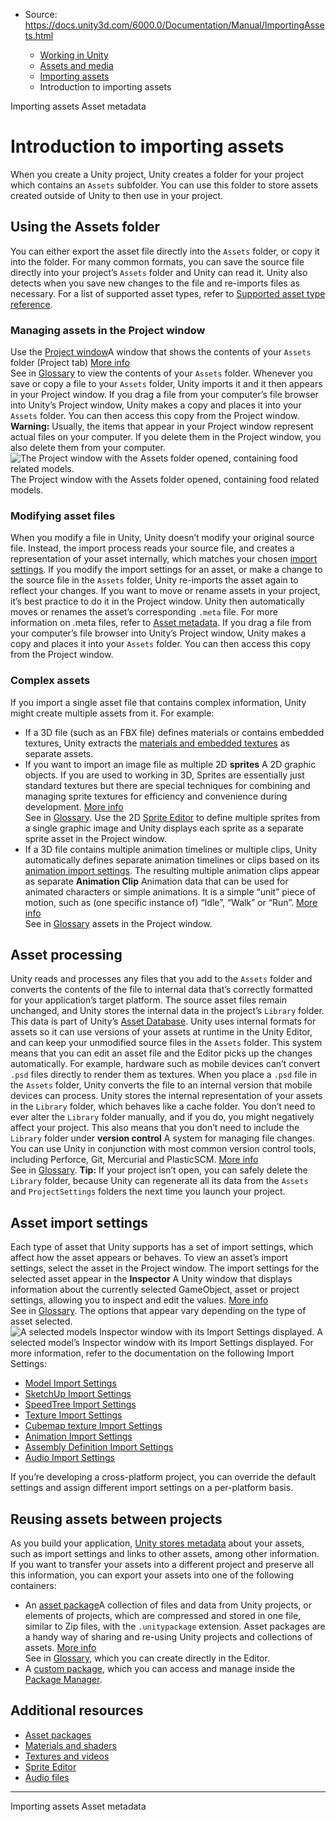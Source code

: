 * Source: https://docs.unity3d.com/6000.0/Documentation/Manual/ImportingAssets.html

  * [Working in Unity](https://docs.unity3d.com/6000.0/Documentation/Manual/working-in-unity.html)
  * [Assets and media](https://docs.unity3d.com/6000.0/Documentation/Manual/assets-and-media.html)
  * [Importing assets](https://docs.unity3d.com/6000.0/Documentation/Manual/import-assets.html)
  * Introduction to importing assets


[](https://docs.unity3d.com/6000.0/Documentation/Manual/import-assets.html)
Importing assets
[](https://docs.unity3d.com/6000.0/Documentation/Manual/AssetMetadata.html)
Asset metadata
# Introduction to importing assets
When you create a Unity project, Unity creates a folder for your project which contains an `Assets` subfolder. You can use this folder to store assets created outside of Unity to then use in your project.
## Using the Assets folder
You can either export the asset file directly into the `Assets` folder, or copy it into the folder. For many common formats, you can save the source file directly into your project’s `Assets` folder and Unity can read it. Unity also detects when you save new changes to the file and re-imports files as necessary.
For a list of supported asset types, refer to [Supported asset type reference](https://docs.unity3d.com/6000.0/Documentation/Manual/AssetTypes.html).
### Managing assets in the Project window
Use the [Project window](https://docs.unity3d.com/6000.0/Documentation/Manual/ProjectView.html)A window that shows the contents of your `Assets` folder (Project tab) [More info](https://docs.unity3d.com/6000.0/Documentation/Manual/ProjectView.html)  
See in [Glossary](https://docs.unity3d.com/6000.0/Documentation/Manual/Glossary.html#Projectwindow) to view the contents of your `Assets` folder. Whenever you save or copy a file to your `Assets` folder, Unity imports it and it then appears in your Project window. If you drag a file from your computer’s file browser into Unity’s Project window, Unity makes a copy and places it into your `Assets` folder. You can then access this copy from the Project window.
**Warning:** Usually, the items that appear in your Project window represent actual files on your computer. If you delete them in the Project window, you also delete them from your computer.
![The Project window with the Assets folder opened, containing food related models.](https://docs.unity3d.com/6000.0/Documentation/uploads/Main/importing-project-window.png) The Project window with the Assets folder opened, containing food related models.
### Modifying asset files
When you modify a file in Unity, Unity doesn’t modify your original source file. Instead, the import process reads your source file, and creates a representation of your asset internally, which matches your chosen [import settings](https://docs.unity3d.com/6000.0/Documentation/Manual/ImportingAssets.html#asset-import-settings). If you modify the import settings for an asset, or make a change to the source file in the `Assets` folder, Unity re-imports the asset again to reflect your changes. 
If you want to move or rename assets in your project, it’s best practice to do it in the Project window. Unity then automatically moves or renames the asset’s corresponding `.meta` file. For more information on .meta files, refer to [Asset metadata](https://docs.unity3d.com/6000.0/Documentation/Manual/AssetMetadata.html).
If you drag a file from your computer’s file browser into Unity’s Project window, Unity makes a copy and places it into your `Assets` folder. You can then access this copy from the Project window. 
### Complex assets
If you import a single asset file that contains complex information, Unity might create multiple assets from it. For example:
  * If a 3D file (such as an FBX file) defines materials or contains embedded textures, Unity extracts the [materials and embedded textures](https://docs.unity3d.com/6000.0/Documentation/Manual/FBXImporter-Materials.html) as separate assets.
  * If you want to import an image file as multiple 2D **sprites** A 2D graphic objects. If you are used to working in 3D, Sprites are essentially just standard textures but there are special techniques for combining and managing sprite textures for efficiency and convenience during development. [More info](https://docs.unity3d.com/6000.0/Documentation/Manual/sprite/sprite-landing.html)  
See in [Glossary](https://docs.unity3d.com/6000.0/Documentation/Manual/Glossary.html#Sprite). Use the 2D [Sprite Editor](https://docs.unity3d.com/6000.0/Documentation/Manual/sprite/sprite-editor/sprite-editor-landing.html) to define multiple sprites from a single graphic image and Unity displays each sprite as a separate sprite asset in the Project window.
  * If a 3D file contains multiple animation timelines or multiple clips, Unity automatically defines separate animation timelines or clips based on its [animation import settings](https://docs.unity3d.com/6000.0/Documentation/Manual/Splittinganimations.html). The resulting multiple animation clips appear as separate **Animation Clip** Animation data that can be used for animated characters or simple animations. It is a simple “unit” piece of motion, such as (one specific instance of) “Idle”, “Walk” or “Run”. [More info](https://docs.unity3d.com/6000.0/Documentation/Manual/class-AnimationClip.html)  
See in [Glossary](https://docs.unity3d.com/6000.0/Documentation/Manual/Glossary.html#AnimationClip) assets in the Project window.


## Asset processing
Unity reads and processes any files that you add to the `Assets` folder and converts the contents of the file to internal data that’s correctly formatted for your application’s target platform. The source asset files remain unchanged, and Unity stores the internal data in the project’s `Library` folder. This data is part of Unity’s [Asset Database](https://docs.unity3d.com/6000.0/Documentation/Manual/AssetDatabase.html).
Unity uses internal formats for assets so it can use versions of your assets at runtime in the Unity Editor, and can keep your unmodified source files in the `Assets` folder. This system means that you can edit an asset file and the Editor picks up the changes automatically. For example, hardware such as mobile devices can’t convert `.psd` files directly to render them as textures. When you place a `.psd` file in the `Assets` folder, Unity converts the file to an internal version that mobile devices can process.
Unity stores the internal representation of your assets in the `Library` folder, which behaves like a cache folder. You don’t need to ever alter the `Library` folder manually, and if you do, you might negatively affect your project. This also means that you don’t need to include the `Library` folder under **version control** A system for managing file changes. You can use Unity in conjunction with most common version control tools, including Perforce, Git, Mercurial and PlasticSCM. [More info](https://docs.unity3d.com/6000.0/Documentation/Manual/VersionControl.html)  
See in [Glossary](https://docs.unity3d.com/6000.0/Documentation/Manual/Glossary.html#VersionControl).
**Tip:** If your project isn’t open, you can safely delete the `Library` folder, because Unity can regenerate all its data from the `Assets` and `ProjectSettings` folders the next time you launch your project.
## Asset import settings
Each type of asset that Unity supports has a set of import settings, which affect how the asset appears or behaves. To view an asset’s import settings, select the asset in the Project window. The import settings for the selected asset appear in the **Inspector** A Unity window that displays information about the currently selected GameObject, asset or project settings, allowing you to inspect and edit the values. [More info](https://docs.unity3d.com/6000.0/Documentation/Manual/UsingTheInspector.html)  
See in [Glossary](https://docs.unity3d.com/6000.0/Documentation/Manual/Glossary.html#Inspector). The options that appear vary depending on the type of asset selected.
![A selected models Inspector window with its Import Settings displayed.](https://docs.unity3d.com/6000.0/Documentation/uploads/Main/importing-model-import-settings.png) A selected model’s Inspector window with its Import Settings displayed.
For more information, refer to the documentation on the following Import Settings:
  * [Model Import Settings](https://docs.unity3d.com/6000.0/Documentation/Manual/class-FBXImporter.html)
  * [SketchUp Import Settings](https://docs.unity3d.com/6000.0/Documentation/Manual/class-SketchUpImporter.html)
  * [SpeedTree Import Settings](https://docs.unity3d.com/6000.0/Documentation/Manual/class-SpeedTreeImporter.html)
  * [Texture Import Settings](https://docs.unity3d.com/6000.0/Documentation/Manual/class-TextureImporter.html)
  * [Cubemap texture Import Settings](https://docs.unity3d.com/6000.0/Documentation/Manual/texture-type-cubemap.html)
  * [Animation Import Settings](https://docs.unity3d.com/6000.0/Documentation/Manual/class-AnimationClip.html)
  * [Assembly Definition Import Settings](https://docs.unity3d.com/6000.0/Documentation/Manual/class-AssemblyDefinitionImporter.html)
  * [Audio Import Settings](https://docs.unity3d.com/6000.0/Documentation/Manual/class-AudioClip.html)


If you’re developing a cross-platform project, you can override the default settings and assign different import settings on a per-platform basis.
## Reusing assets between projects
As you build your application, [Unity stores metadata](https://docs.unity3d.com/6000.0/Documentation/Manual/AssetMetadata.html) about your assets, such as import settings and links to other assets, among other information. If you want to transfer your assets into a different project and preserve all this information, you can export your assets into one of the following containers:
  * An [asset package](https://docs.unity3d.com/6000.0/Documentation/Manual/AssetPackages.html)A collection of files and data from Unity projects, or elements of projects, which are compressed and stored in one file, similar to Zip files, with the `.unitypackage` extension. Asset packages are a handy way of sharing and re-using Unity projects and collections of assets. [More info](https://docs.unity3d.com/6000.0/Documentation/Manual/AssetPackages.html)  
See in [Glossary](https://docs.unity3d.com/6000.0/Documentation/Manual/Glossary.html#Assetpackage), which you can create directly in the Editor.
  * A [custom package](https://docs.unity3d.com/6000.0/Documentation/Manual/CustomPackages.html), which you can access and manage inside the [Package Manager](https://docs.unity3d.com/6000.0/Documentation/Manual/Packages.html).


## Additional resources
  * [Asset packages](https://docs.unity3d.com/6000.0/Documentation/Manual/AssetPackages.html)
  * [Materials and shaders](https://docs.unity3d.com/6000.0/Documentation/Manual/Materials.html)
  * [Textures and videos](https://docs.unity3d.com/6000.0/Documentation/Manual/Textures.html)
  * [Sprite Editor](https://docs.unity3d.com/6000.0/Documentation/Manual/sprite/sprite-editor/sprite-editor-landing.html)
  * [Audio files](https://docs.unity3d.com/6000.0/Documentation/Manual/AudioFiles.html)


* * *
[](https://docs.unity3d.com/6000.0/Documentation/Manual/import-assets.html)
Importing assets
[](https://docs.unity3d.com/6000.0/Documentation/Manual/AssetMetadata.html)
Asset metadata
